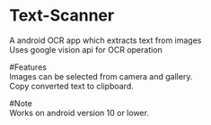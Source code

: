 # Text-Scanner
A android OCR app which extracts text from images  
Uses google vision api for OCR operation

#Features  
Images can be selected from camera and gallery.  
Copy converted text to clipboard.

#Note  
Works on android version 10 or lower.
